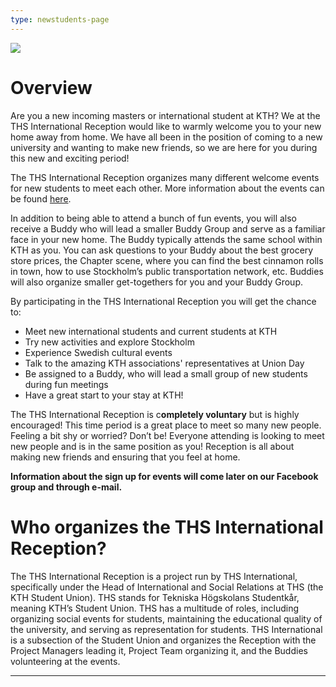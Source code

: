 ```yaml
---
type: newstudents-page
---
```

![](/./welcome-to-the-reception-.png)

# Overview

Are you a new incoming masters or international student at KTH? We at the THS International Reception would like to warmly welcome you to your new home away from home. We have all been in the position of coming to a new university and wanting to make new friends, so we are here for you during this new and exciting period!

The THS International Reception organizes many different welcome events for new students to meet each other. More information about the events can be found [here](https://www.thsint.se/events).

In addition to being able to attend a bunch of fun events, you will also receive a Buddy who will lead a smaller Buddy Group and serve as a familiar face in your new home. The Buddy typically attends the same school within KTH as you. You can ask questions to your Buddy about the best grocery store prices, the Chapter scene, where you can find the best cinnamon rolls in town, how to use Stockholm’s public transportation network, etc. Buddies will also organize smaller get-togethers for you and your Buddy Group. 

By participating in the THS International Reception you will get the chance to:

* Meet new international students and current students at KTH
* Try new activities and explore Stockholm
* Experience Swedish cultural events
* Talk to the amazing KTH associations' representatives at Union Day
* Be assigned to a Buddy, who will lead a small group of new students during fun meetings
* Have a great start to your stay at KTH!

The THS International Reception is c**ompletely voluntary** but is highly encouraged! This time period is a great place to meet so many new people. Feeling a bit shy or worried? Don’t be! Everyone attending is looking to meet new people and is in the same position as you! Reception is all about making new friends and ensuring that you feel at home. 

**Information about the sign up for events will come later on our Facebook group and through e-mail.** 

# Who organizes the THS International Reception?

The THS International Reception is a project run by THS International, specifically under the Head of International and Social Relations at THS (the KTH Student Union). THS stands for Tekniska Högskolans Studentkår, meaning KTH’s Student Union. THS has a multitude of roles, including organizing social events for students, maintaining the educational quality of the university, and serving as representation for students. THS International is a subsection of the Student Union and organizes the Reception with the Project Managers leading it, Project Team organizing it, and the Buddies volunteering at the events.

- - -
